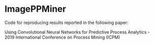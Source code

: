 # ImagePPMiner

Code for reproducing results reported in the following paper:

Using Convolutional Neural Networks for Predictive Process Analytics - 2019 International Conference on Process Mining (ICPM)
